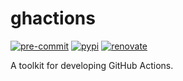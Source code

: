 # ghactions

[![pre-commit](https://img.shields.io/badge/pre--commit-enabled-brightgreen?logo=pre-commit)](https://github.com/pre-commit/pre-commit)
[![pypi](https://img.shields.io/pypi/v/ghactions?style=flat)](https://pypi.org/project/ghactions/)
[![renovate](https://img.shields.io/badge/enabled-brightgreen?logo=renovatebot&logoColor=%2373afae&label=renovate)](https://developer.mend.io/github/finleyfamily/ghactions)

A toolkit for developing GitHub Actions.
